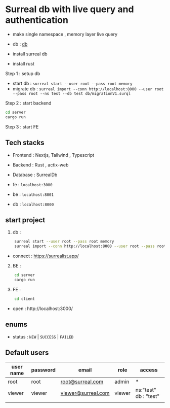 # Surreal db with live query and authentication

- make single namespace , memory layer live query

- db : [db](/db/readme.md)
- install surreal db
- install rust

Step 1 : setup db

- start db : `surreal start --user root --pass root memory`
- migrate db : `surreal import --conn http://localhost:8000 --user root --pass root --ns test --db test db/migrationV1.surql`

Step 2 : start backend

```sh
cd server
cargo run
```

Step 3 : start FE

## Tech stacks

- Frontend : Nextjs, Tailwind , Typescript
- Backend : Rust , actix-web
- Database : SurrealDb

- fe : `localhost:3000`
- be : `localhost:8001`
- db : `localhost:8000`

## start project

1. db :

```sh
    surreal start --user root --pass root memory
    surreal import --conn http://localhost:8000 --user root --pass root --ns test --db test db/migrationV1.surql
```

- connect : https://surrealist.app/

2. BE :

```sh
    cd server
    cargo run
```

3. FE :

```sh
    cd client
```

- open : http://localhost:3000/

## enums

- status : `NEW` | `SUCCESS` | `FAILED`

## Default users

| user name | password | email                | role   | access                |
| --------- | -------- | -------------------- | ------ | --------------------- |
| root      | root     | <root@surreal.com>   | admin  | \*                    |
| viewer    | viewer   | <viewer@surreal.com> | viewer | ns:"test" db : "test" |
|           |
